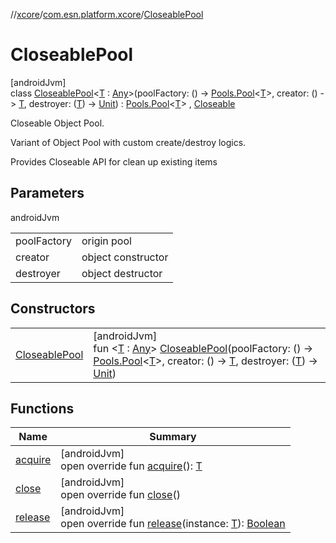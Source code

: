 //[xcore](../../../index.md)/[com.esn.platform.xcore](../index.md)/[CloseablePool](index.md)

# CloseablePool

[androidJvm]\
class [CloseablePool](index.md)&lt;[T](index.md) : [Any](https://kotlinlang.org/api/latest/jvm/stdlib/kotlin/-any/index.html)&gt;(poolFactory: () -&gt; [Pools.Pool](https://developer.android.com/reference/kotlin/androidx/core/util/Pools.Pool.html)&lt;[T](index.md)&gt;, creator: () -&gt; [T](index.md), destroyer: ([T](index.md)) -&gt; [Unit](https://kotlinlang.org/api/latest/jvm/stdlib/kotlin/-unit/index.html)) : [Pools.Pool](https://developer.android.com/reference/kotlin/androidx/core/util/Pools.Pool.html)&lt;[T](index.md)&gt; , [Closeable](https://developer.android.com/reference/kotlin/java/io/Closeable.html)

Closeable Object Pool.

Variant of Object Pool with custom create/destroy logics.

Provides Closeable API for clean up existing items

## Parameters

androidJvm

| | |
|---|---|
| poolFactory | origin pool |
| creator | object constructor |
| destroyer | object destructor |

## Constructors

| | |
|---|---|
| [CloseablePool](-closeable-pool.md) | [androidJvm]<br>fun &lt;[T](index.md) : [Any](https://kotlinlang.org/api/latest/jvm/stdlib/kotlin/-any/index.html)&gt; [CloseablePool](-closeable-pool.md)(poolFactory: () -&gt; [Pools.Pool](https://developer.android.com/reference/kotlin/androidx/core/util/Pools.Pool.html)&lt;[T](index.md)&gt;, creator: () -&gt; [T](index.md), destroyer: ([T](index.md)) -&gt; [Unit](https://kotlinlang.org/api/latest/jvm/stdlib/kotlin/-unit/index.html)) |

## Functions

| Name | Summary |
|---|---|
| [acquire](acquire.md) | [androidJvm]<br>open override fun [acquire](acquire.md)(): [T](index.md) |
| [close](close.md) | [androidJvm]<br>open override fun [close](close.md)() |
| [release](release.md) | [androidJvm]<br>open override fun [release](release.md)(instance: [T](index.md)): [Boolean](https://kotlinlang.org/api/latest/jvm/stdlib/kotlin/-boolean/index.html) |

